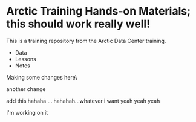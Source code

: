 # Arctic Training Hands-on Materials; this should work really well!

This is a training repository from the Arctic Data Center training. 
 
* Data
* Lessons
* Notes


Making some changes here\

another change

add this hahaha 
... hahahah...whatever i want yeah yeah yeah 

I'm working on it